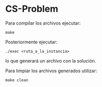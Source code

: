 # CS-Problem

Para compilar los archivos ejecutar:
```
make
```
Posteriormente ejecutar:
```
./exec <ruta_a_la_instancia>
```
lo que generará un archivo con la solución.

Para limpiar los archivos generados utilizar:
```
make clean
```
